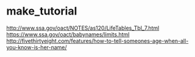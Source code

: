 # make_tutorial

http://www.ssa.gov/oact/NOTES/as120/LifeTables_Tbl_7.html
https://www.ssa.gov/oact/babynames/limits.html
http://fivethirtyeight.com/features/how-to-tell-someones-age-when-all-you-know-is-her-name/
